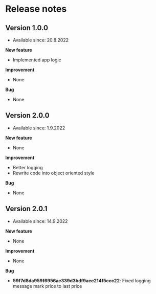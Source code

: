 # Release notes

## Version 1.0.0
- Available since: 20.8.2022

**New feature**
* Implemented app logic

**Improvement**
* None

**Bug**
* None

## Version 2.0.0
- Available since: 1.9.2022

**New feature**
* None

**Improvement**
* Better logging
* Rewrite code into object oriented style

**Bug**
* None

## Version 2.0.1
- Available since: 14.9.2022

**New feature**
* None

**Improvement**
* None

**Bug**
* **59f7d8da959f6956ae339d3bdf9aee214f5ccc22**: Fixed logging message mark price to last price
